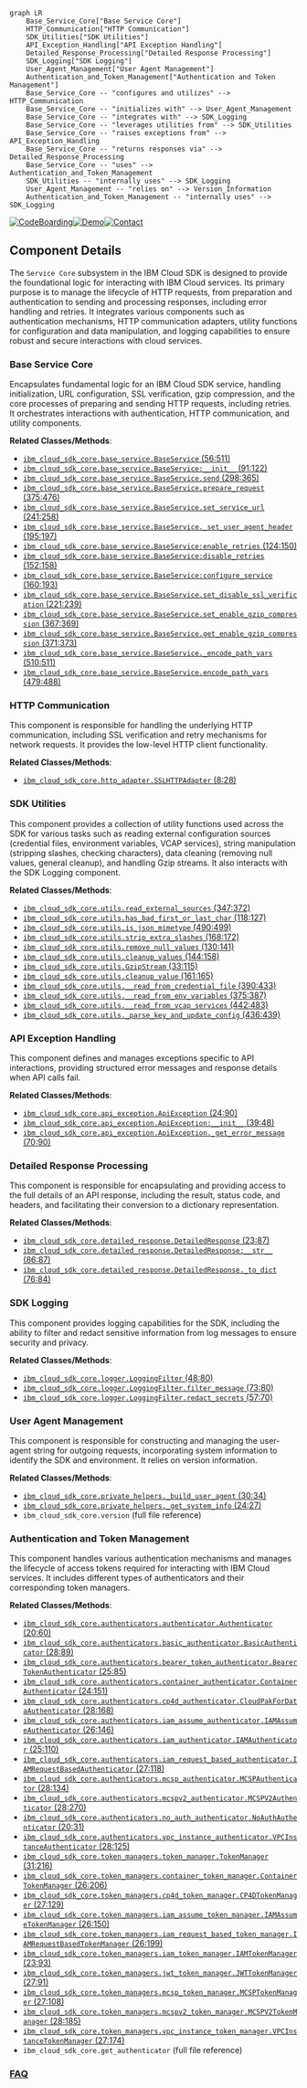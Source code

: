 ```mermaid
graph LR
    Base_Service_Core["Base Service Core"]
    HTTP_Communication["HTTP Communication"]
    SDK_Utilities["SDK Utilities"]
    API_Exception_Handling["API Exception Handling"]
    Detailed_Response_Processing["Detailed Response Processing"]
    SDK_Logging["SDK Logging"]
    User_Agent_Management["User Agent Management"]
    Authentication_and_Token_Management["Authentication and Token Management"]
    Base_Service_Core -- "configures and utilizes" --> HTTP_Communication
    Base_Service_Core -- "initializes with" --> User_Agent_Management
    Base_Service_Core -- "integrates with" --> SDK_Logging
    Base_Service_Core -- "leverages utilities from" --> SDK_Utilities
    Base_Service_Core -- "raises exceptions from" --> API_Exception_Handling
    Base_Service_Core -- "returns responses via" --> Detailed_Response_Processing
    Base_Service_Core -- "uses" --> Authentication_and_Token_Management
    SDK_Utilities -- "internally uses" --> SDK_Logging
    User_Agent_Management -- "relies on" --> Version_Information
    Authentication_and_Token_Management -- "internally uses" --> SDK_Logging
```
[![CodeBoarding](https://img.shields.io/badge/Generated%20by-CodeBoarding-9cf?style=flat-square)](https://github.com/CodeBoarding/GeneratedOnBoardings)[![Demo](https://img.shields.io/badge/Try%20our-Demo-blue?style=flat-square)](https://www.codeboarding.org/demo)[![Contact](https://img.shields.io/badge/Contact%20us%20-%20contact@codeboarding.org-lightgrey?style=flat-square)](mailto:contact@codeboarding.org)

## Component Details

The `Service Core` subsystem in the IBM Cloud SDK is designed to provide the foundational logic for interacting with IBM Cloud services. Its primary purpose is to manage the lifecycle of HTTP requests, from preparation and authentication to sending and processing responses, including error handling and retries. It integrates various components such as authentication mechanisms, HTTP communication adapters, utility functions for configuration and data manipulation, and logging capabilities to ensure robust and secure interactions with cloud services.

### Base Service Core
Encapsulates fundamental logic for an IBM Cloud SDK service, handling initialization, URL configuration, SSL verification, gzip compression, and the core processes of preparing and sending HTTP requests, including retries. It orchestrates interactions with authentication, HTTP communication, and utility components.


**Related Classes/Methods**:

- <a href="https://github.com/IBM/python-sdk-core/blob/master/ibm_cloud_sdk_core/base_service.py#L56-L511" target="_blank" rel="noopener noreferrer">`ibm_cloud_sdk_core.base_service.BaseService` (56:511)</a>
- <a href="https://github.com/IBM/python-sdk-core/blob/master/ibm_cloud_sdk_core/base_service.py#L91-L122" target="_blank" rel="noopener noreferrer">`ibm_cloud_sdk_core.base_service.BaseService:__init__` (91:122)</a>
- <a href="https://github.com/IBM/python-sdk-core/blob/master/ibm_cloud_sdk_core/base_service.py#L298-L365" target="_blank" rel="noopener noreferrer">`ibm_cloud_sdk_core.base_service.BaseService.send` (298:365)</a>
- <a href="https://github.com/IBM/python-sdk-core/blob/master/ibm_cloud_sdk_core/base_service.py#L375-L476" target="_blank" rel="noopener noreferrer">`ibm_cloud_sdk_core.base_service.BaseService.prepare_request` (375:476)</a>
- <a href="https://github.com/IBM/python-sdk-core/blob/master/ibm_cloud_sdk_core/base_service.py#L241-L258" target="_blank" rel="noopener noreferrer">`ibm_cloud_sdk_core.base_service.BaseService.set_service_url` (241:258)</a>
- <a href="https://github.com/IBM/python-sdk-core/blob/master/ibm_cloud_sdk_core/base_service.py#L195-L197" target="_blank" rel="noopener noreferrer">`ibm_cloud_sdk_core.base_service.BaseService._set_user_agent_header` (195:197)</a>
- <a href="https://github.com/IBM/python-sdk-core/blob/master/ibm_cloud_sdk_core/base_service.py#L124-L150" target="_blank" rel="noopener noreferrer">`ibm_cloud_sdk_core.base_service.BaseService:enable_retries` (124:150)</a>
- <a href="https://github.com/IBM/python-sdk-core/blob/master/ibm_cloud_sdk_core/base_service.py#L152-L158" target="_blank" rel="noopener noreferrer">`ibm_cloud_sdk_core.base_service.BaseService:disable_retries` (152:158)</a>
- <a href="https://github.com/IBM/python-sdk-core/blob/master/ibm_cloud_sdk_core/base_service.py#L160-L193" target="_blank" rel="noopener noreferrer">`ibm_cloud_sdk_core.base_service.BaseService:configure_service` (160:193)</a>
- <a href="https://github.com/IBM/python-sdk-core/blob/master/ibm_cloud_sdk_core/base_service.py#L221-L239" target="_blank" rel="noopener noreferrer">`ibm_cloud_sdk_core.base_service.BaseService.set_disable_ssl_verification` (221:239)</a>
- <a href="https://github.com/IBM/python-sdk-core/blob/master/ibm_cloud_sdk_core/base_service.py#L367-L369" target="_blank" rel="noopener noreferrer">`ibm_cloud_sdk_core.base_service.BaseService.set_enable_gzip_compression` (367:369)</a>
- <a href="https://github.com/IBM/python-sdk-core/blob/master/ibm_cloud_sdk_core/base_service.py#L371-L373" target="_blank" rel="noopener noreferrer">`ibm_cloud_sdk_core.base_service.BaseService.get_enable_gzip_compression` (371:373)</a>
- <a href="https://github.com/IBM/python-sdk-core/blob/master/ibm_cloud_sdk_core/base_service.py#L510-L511" target="_blank" rel="noopener noreferrer">`ibm_cloud_sdk_core.base_service.BaseService._encode_path_vars` (510:511)</a>
- <a href="https://github.com/IBM/python-sdk-core/blob/master/ibm_cloud_sdk_core/base_service.py#L479-L488" target="_blank" rel="noopener noreferrer">`ibm_cloud_sdk_core.base_service.BaseService.encode_path_vars` (479:488)</a>


### HTTP Communication
This component is responsible for handling the underlying HTTP communication, including SSL verification and retry mechanisms for network requests. It provides the low-level HTTP client functionality.


**Related Classes/Methods**:

- <a href="https://github.com/IBM/python-sdk-core/blob/master/ibm_cloud_sdk_core/http_adapter.py#L8-L28" target="_blank" rel="noopener noreferrer">`ibm_cloud_sdk_core.http_adapter.SSLHTTPAdapter` (8:28)</a>


### SDK Utilities
This component provides a collection of utility functions used across the SDK for various tasks such as reading external configuration sources (credential files, environment variables, VCAP services), string manipulation (stripping slashes, checking characters), data cleaning (removing null values, general cleanup), and handling Gzip streams. It also interacts with the SDK Logging component.


**Related Classes/Methods**:

- <a href="https://github.com/IBM/python-sdk-core/blob/master/ibm_cloud_sdk_core/utils.py#L347-L372" target="_blank" rel="noopener noreferrer">`ibm_cloud_sdk_core.utils.read_external_sources` (347:372)</a>
- <a href="https://github.com/IBM/python-sdk-core/blob/master/ibm_cloud_sdk_core/utils.py#L118-L127" target="_blank" rel="noopener noreferrer">`ibm_cloud_sdk_core.utils.has_bad_first_or_last_char` (118:127)</a>
- <a href="https://github.com/IBM/python-sdk-core/blob/master/ibm_cloud_sdk_core/utils.py#L490-L499" target="_blank" rel="noopener noreferrer">`ibm_cloud_sdk_core.utils.is_json_mimetype` (490:499)</a>
- <a href="https://github.com/IBM/python-sdk-core/blob/master/ibm_cloud_sdk_core/utils.py#L168-L172" target="_blank" rel="noopener noreferrer">`ibm_cloud_sdk_core.utils.strip_extra_slashes` (168:172)</a>
- <a href="https://github.com/IBM/python-sdk-core/blob/master/ibm_cloud_sdk_core/utils.py#L130-L141" target="_blank" rel="noopener noreferrer">`ibm_cloud_sdk_core.utils.remove_null_values` (130:141)</a>
- <a href="https://github.com/IBM/python-sdk-core/blob/master/ibm_cloud_sdk_core/utils.py#L144-L158" target="_blank" rel="noopener noreferrer">`ibm_cloud_sdk_core.utils.cleanup_values` (144:158)</a>
- <a href="https://github.com/IBM/python-sdk-core/blob/master/ibm_cloud_sdk_core/utils.py#L33-L115" target="_blank" rel="noopener noreferrer">`ibm_cloud_sdk_core.utils.GzipStream` (33:115)</a>
- <a href="https://github.com/IBM/python-sdk-core/blob/master/ibm_cloud_sdk_core/utils.py#L161-L165" target="_blank" rel="noopener noreferrer">`ibm_cloud_sdk_core.utils.cleanup_value` (161:165)</a>
- <a href="https://github.com/IBM/python-sdk-core/blob/master/ibm_cloud_sdk_core/utils.py#L390-L433" target="_blank" rel="noopener noreferrer">`ibm_cloud_sdk_core.utils.__read_from_credential_file` (390:433)</a>
- <a href="https://github.com/IBM/python-sdk-core/blob/master/ibm_cloud_sdk_core/utils.py#L375-L387" target="_blank" rel="noopener noreferrer">`ibm_cloud_sdk_core.utils.__read_from_env_variables` (375:387)</a>
- <a href="https://github.com/IBM/python-sdk-core/blob/master/ibm_cloud_sdk_core/utils.py#L442-L483" target="_blank" rel="noopener noreferrer">`ibm_cloud_sdk_core.utils.__read_from_vcap_services` (442:483)</a>
- <a href="https://github.com/IBM/python-sdk-core/blob/master/ibm_cloud_sdk_core/utils.py#L436-L439" target="_blank" rel="noopener noreferrer">`ibm_cloud_sdk_core.utils._parse_key_and_update_config` (436:439)</a>


### API Exception Handling
This component defines and manages exceptions specific to API interactions, providing structured error messages and response details when API calls fail.


**Related Classes/Methods**:

- <a href="https://github.com/IBM/python-sdk-core/blob/master/ibm_cloud_sdk_core/api_exception.py#L24-L90" target="_blank" rel="noopener noreferrer">`ibm_cloud_sdk_core.api_exception.ApiException` (24:90)</a>
- <a href="https://github.com/IBM/python-sdk-core/blob/master/ibm_cloud_sdk_core/api_exception.py#L39-L48" target="_blank" rel="noopener noreferrer">`ibm_cloud_sdk_core.api_exception.ApiException:__init__` (39:48)</a>
- <a href="https://github.com/IBM/python-sdk-core/blob/master/ibm_cloud_sdk_core/api_exception.py#L70-L90" target="_blank" rel="noopener noreferrer">`ibm_cloud_sdk_core.api_exception.ApiException._get_error_message` (70:90)</a>


### Detailed Response Processing
This component is responsible for encapsulating and providing access to the full details of an API response, including the result, status code, and headers, and facilitating their conversion to a dictionary representation.


**Related Classes/Methods**:

- <a href="https://github.com/IBM/python-sdk-core/blob/master/ibm_cloud_sdk_core/detailed_response.py#L23-L87" target="_blank" rel="noopener noreferrer">`ibm_cloud_sdk_core.detailed_response.DetailedResponse` (23:87)</a>
- <a href="https://github.com/IBM/python-sdk-core/blob/master/ibm_cloud_sdk_core/detailed_response.py#L86-L87" target="_blank" rel="noopener noreferrer">`ibm_cloud_sdk_core.detailed_response.DetailedResponse:__str__` (86:87)</a>
- <a href="https://github.com/IBM/python-sdk-core/blob/master/ibm_cloud_sdk_core/detailed_response.py#L76-L84" target="_blank" rel="noopener noreferrer">`ibm_cloud_sdk_core.detailed_response.DetailedResponse._to_dict` (76:84)</a>


### SDK Logging
This component provides logging capabilities for the SDK, including the ability to filter and redact sensitive information from log messages to ensure security and privacy.


**Related Classes/Methods**:

- <a href="https://github.com/IBM/python-sdk-core/blob/master/ibm_cloud_sdk_core/logger.py#L48-L80" target="_blank" rel="noopener noreferrer">`ibm_cloud_sdk_core.logger.LoggingFilter` (48:80)</a>
- <a href="https://github.com/IBM/python-sdk-core/blob/master/ibm_cloud_sdk_core/logger.py#L73-L80" target="_blank" rel="noopener noreferrer">`ibm_cloud_sdk_core.logger.LoggingFilter.filter_message` (73:80)</a>
- <a href="https://github.com/IBM/python-sdk-core/blob/master/ibm_cloud_sdk_core/logger.py#L57-L70" target="_blank" rel="noopener noreferrer">`ibm_cloud_sdk_core.logger.LoggingFilter.redact_secrets` (57:70)</a>


### User Agent Management
This component is responsible for constructing and managing the user-agent string for outgoing requests, incorporating system information to identify the SDK and environment. It relies on version information.


**Related Classes/Methods**:

- <a href="https://github.com/IBM/python-sdk-core/blob/master/ibm_cloud_sdk_core/private_helpers.py#L30-L34" target="_blank" rel="noopener noreferrer">`ibm_cloud_sdk_core.private_helpers._build_user_agent` (30:34)</a>
- <a href="https://github.com/IBM/python-sdk-core/blob/master/ibm_cloud_sdk_core/private_helpers.py#L24-L27" target="_blank" rel="noopener noreferrer">`ibm_cloud_sdk_core.private_helpers._get_system_info` (24:27)</a>
- `ibm_cloud_sdk_core.version` (full file reference)


### Authentication and Token Management
This component handles various authentication mechanisms and manages the lifecycle of access tokens required for interacting with IBM Cloud services. It includes different types of authenticators and their corresponding token managers.


**Related Classes/Methods**:

- <a href="https://github.com/IBM/python-sdk-core/blob/master/ibm_cloud_sdk_core/authenticators/authenticator.py#L20-L60" target="_blank" rel="noopener noreferrer">`ibm_cloud_sdk_core.authenticators.authenticator.Authenticator` (20:60)</a>
- <a href="https://github.com/IBM/python-sdk-core/blob/master/ibm_cloud_sdk_core/authenticators/basic_authenticator.py#L28-L89" target="_blank" rel="noopener noreferrer">`ibm_cloud_sdk_core.authenticators.basic_authenticator.BasicAuthenticator` (28:89)</a>
- <a href="https://github.com/IBM/python-sdk-core/blob/master/ibm_cloud_sdk_core/authenticators/bearer_token_authenticator.py#L25-L85" target="_blank" rel="noopener noreferrer">`ibm_cloud_sdk_core.authenticators.bearer_token_authenticator.BearerTokenAuthenticator` (25:85)</a>
- <a href="https://github.com/IBM/python-sdk-core/blob/master/ibm_cloud_sdk_core/authenticators/container_authenticator.py#L24-L151" target="_blank" rel="noopener noreferrer">`ibm_cloud_sdk_core.authenticators.container_authenticator.ContainerAuthenticator` (24:151)</a>
- <a href="https://github.com/IBM/python-sdk-core/blob/master/ibm_cloud_sdk_core/authenticators/cp4d_authenticator.py#L28-L168" target="_blank" rel="noopener noreferrer">`ibm_cloud_sdk_core.authenticators.cp4d_authenticator.CloudPakForDataAuthenticator` (28:168)</a>
- <a href="https://github.com/IBM/python-sdk-core/blob/master/ibm_cloud_sdk_core/authenticators/iam_assume_authenticator.py#L26-L146" target="_blank" rel="noopener noreferrer">`ibm_cloud_sdk_core.authenticators.iam_assume_authenticator.IAMAssumeAuthenticator` (26:146)</a>
- <a href="https://github.com/IBM/python-sdk-core/blob/master/ibm_cloud_sdk_core/authenticators/iam_authenticator.py#L25-L110" target="_blank" rel="noopener noreferrer">`ibm_cloud_sdk_core.authenticators.iam_authenticator.IAMAuthenticator` (25:110)</a>
- <a href="https://github.com/IBM/python-sdk-core/blob/master/ibm_cloud_sdk_core/authenticators/iam_request_based_authenticator.py#L27-L118" target="_blank" rel="noopener noreferrer">`ibm_cloud_sdk_core.authenticators.iam_request_based_authenticator.IAMRequestBasedAuthenticator` (27:118)</a>
- <a href="https://github.com/IBM/python-sdk-core/blob/master/ibm_cloud_sdk_core/authenticators/mcsp_authenticator.py#L28-L134" target="_blank" rel="noopener noreferrer">`ibm_cloud_sdk_core.authenticators.mcsp_authenticator.MCSPAuthenticator` (28:134)</a>
- <a href="https://github.com/IBM/python-sdk-core/blob/master/ibm_cloud_sdk_core/authenticators/mcspv2_authenticator.py#L28-L270" target="_blank" rel="noopener noreferrer">`ibm_cloud_sdk_core.authenticators.mcspv2_authenticator.MCSPV2Authenticator` (28:270)</a>
- <a href="https://github.com/IBM/python-sdk-core/blob/master/ibm_cloud_sdk_core/authenticators/no_auth_authenticator.py#L20-L31" target="_blank" rel="noopener noreferrer">`ibm_cloud_sdk_core.authenticators.no_auth_authenticator.NoAuthAuthenticator` (20:31)</a>
- <a href="https://github.com/IBM/python-sdk-core/blob/master/ibm_cloud_sdk_core/authenticators/vpc_instance_authenticator.py#L28-L125" target="_blank" rel="noopener noreferrer">`ibm_cloud_sdk_core.authenticators.vpc_instance_authenticator.VPCInstanceAuthenticator` (28:125)</a>
- <a href="https://github.com/IBM/python-sdk-core/blob/master/ibm_cloud_sdk_core/token_managers/token_manager.py#L31-L216" target="_blank" rel="noopener noreferrer">`ibm_cloud_sdk_core.token_managers.token_manager.TokenManager` (31:216)</a>
- <a href="https://github.com/IBM/python-sdk-core/blob/master/ibm_cloud_sdk_core/token_managers/container_token_manager.py#L26-L206" target="_blank" rel="noopener noreferrer">`ibm_cloud_sdk_core.token_managers.container_token_manager.ContainerTokenManager` (26:206)</a>
- <a href="https://github.com/IBM/python-sdk-core/blob/master/ibm_cloud_sdk_core/token_managers/cp4d_token_manager.py#L27-L129" target="_blank" rel="noopener noreferrer">`ibm_cloud_sdk_core.token_managers.cp4d_token_manager.CP4DTokenManager` (27:129)</a>
- <a href="https://github.com/IBM/python-sdk-core/blob/master/ibm_cloud_sdk_core/token_managers/iam_assume_token_manager.py#L26-L150" target="_blank" rel="noopener noreferrer">`ibm_cloud_sdk_core.token_managers.iam_assume_token_manager.IAMAssumeTokenManager` (26:150)</a>
- <a href="https://github.com/IBM/python-sdk-core/blob/master/ibm_cloud_sdk_core/token_managers/iam_request_based_token_manager.py#L26-L199" target="_blank" rel="noopener noreferrer">`ibm_cloud_sdk_core.token_managers.iam_request_based_token_manager.IAMRequestBasedTokenManager` (26:199)</a>
- <a href="https://github.com/IBM/python-sdk-core/blob/master/ibm_cloud_sdk_core/token_managers/iam_token_manager.py#L23-L93" target="_blank" rel="noopener noreferrer">`ibm_cloud_sdk_core.token_managers.iam_token_manager.IAMTokenManager` (23:93)</a>
- <a href="https://github.com/IBM/python-sdk-core/blob/master/ibm_cloud_sdk_core/token_managers/jwt_token_manager.py#L27-L91" target="_blank" rel="noopener noreferrer">`ibm_cloud_sdk_core.token_managers.jwt_token_manager.JWTTokenManager` (27:91)</a>
- <a href="https://github.com/IBM/python-sdk-core/blob/master/ibm_cloud_sdk_core/token_managers/mcsp_token_manager.py#L27-L108" target="_blank" rel="noopener noreferrer">`ibm_cloud_sdk_core.token_managers.mcsp_token_manager.MCSPTokenManager` (27:108)</a>
- <a href="https://github.com/IBM/python-sdk-core/blob/master/ibm_cloud_sdk_core/token_managers/mcspv2_token_manager.py#L28-L185" target="_blank" rel="noopener noreferrer">`ibm_cloud_sdk_core.token_managers.mcspv2_token_manager.MCSPV2TokenManager` (28:185)</a>
- <a href="https://github.com/IBM/python-sdk-core/blob/master/ibm_cloud_sdk_core/token_managers/vpc_instance_token_manager.py#L27-L174" target="_blank" rel="noopener noreferrer">`ibm_cloud_sdk_core.token_managers.vpc_instance_token_manager.VPCInstanceTokenManager` (27:174)</a>
- `ibm_cloud_sdk_core.get_authenticator` (full file reference)




### [FAQ](https://github.com/CodeBoarding/GeneratedOnBoardings/tree/main?tab=readme-ov-file#faq)